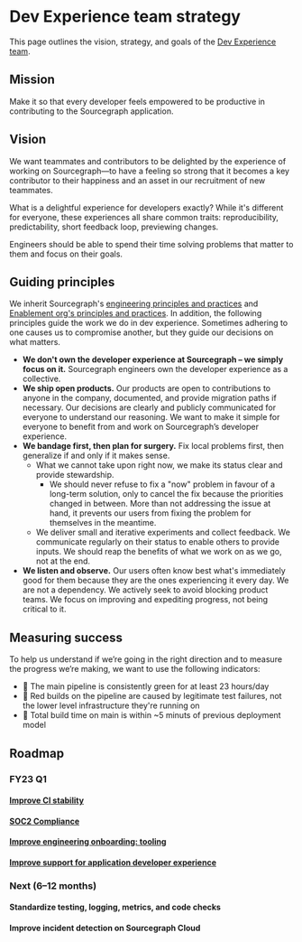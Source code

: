 # Dev Experience team strategy

This page outlines the vision, strategy, and goals of the [Dev Experience team](../../../../departments/product-engineering/engineering/enablement/dev-experience/index.md).

## Mission

Make it so that every developer feels empowered to be productive in contributing to the Sourcegraph application.

## Vision

We want teammates and contributors to be delighted by the experience of working on Sourcegraph—to have a feeling so strong that it becomes a key contributor to their happiness and an asset in our recruitment of new teammates.

What is a delightful experience for developers exactly? While it's different for everyone, these experiences all share common traits: reproducibility, predictability, short feedback loop, previewing changes.

Engineers should be able to spend their time solving problems that matter to them and focus on their goals.

## Guiding principles

We inherit Sourcegraph's [engineering principles and practices](../../../../departments/product-engineering/engineering/process/principles-and-practices.md) and [Enablement org's principles and practices](../../../../departments/product-engineering/engineering/enablement/index.md#principles-and-practices). In addition, the following principles guide the work we do in dev experience. Sometimes adhering to one causes us to compromise another, but they guide our decisions on what matters.

- **We don't own the developer experience at Sourcegraph – we simply focus on it.** Sourcegraph engineers own the developer experience as a collective.
- **We ship open products.** Our products are open to contributions to anyone in the company, documented, and provide migration paths if necessary. Our decisions are clearly and publicly communicated for everyone to understand our reasoning. We want to make it simple for everyone to benefit from and work on Sourcegraph’s developer experience.
- **We bandage first, then plan for surgery.** Fix local problems first, then generalize if and only if it makes sense.
  - What we cannot take upon right now, we make its status clear and provide stewardship.
    - We should never refuse to fix a "now" problem in favour of a long-term solution, only to cancel the fix because the priorities changed in between. More than not addressing the issue at hand, it prevents our users from fixing the problem for themselves in the meantime.
  - We deliver small and iterative experiments and collect feedback. We communicate regularly on their status to enable others to provide inputs. We should reap the benefits of what we work on as we go, not at the end.
- **We listen and observe.** Our users often know best what's immediately good for them because they are the ones experiencing it every day.
  We are not a dependency. We actively seek to avoid blocking product teams. We focus on improving and expediting progress, not being critical to it.

## Measuring success

To help us understand if we’re going in the right direction and to measure the progress we’re making, we want to use the following indicators:

- 🎯 The main pipeline is consistently green for at least 23 hours/day
- 🎯 Red builds on the pipeline are caused by legitimate test failures, not the lower level infrastructure they're running on
- 🎯 Total build time on main is within ~5 minuts of previous deployment model

## Roadmap

### FY23 Q1

#### [Improve CI stability](https://github.com/sourcegraph/sourcegraph/issues/31003)

#### [SOC2 Compliance](https://github.com/sourcegraph/sourcegraph/issues/31008)

#### [Improve engineering onboarding: tooling](https://github.com/sourcegraph/sourcegraph/issues/31005)

#### [Improve support for application developer experience](https://github.com/sourcegraph/sourcegraph/issues/31006)

### Next (6–12 months)

#### Standardize testing, logging, metrics, and code checks

#### Improve incident detection on Sourcegraph Cloud
